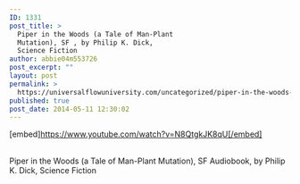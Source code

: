 ```yaml
---
ID: 1331
post_title: >
  Piper in the Woods (a Tale of Man-Plant
  Mutation), SF , by Philip K. Dick,
  Science Fiction
author: abbie04m553726
post_excerpt: ""
layout: post
permalink: >
  https://universalflowuniversity.com/uncategorized/piper-in-the-woods-a-tale-of-man-plant-mutation-sf-by-philip-k-dick-science-fiction/
published: true
post_date: 2014-05-11 12:30:02
---
```

[embed]https://www.youtube.com/watch?v=N8QtgkJK8qU[/embed]</br></br>
<p>Piper in the Woods (a Tale of Man-Plant Mutation), SF Audiobook, by Philip K. Dick, Science Fiction</p>